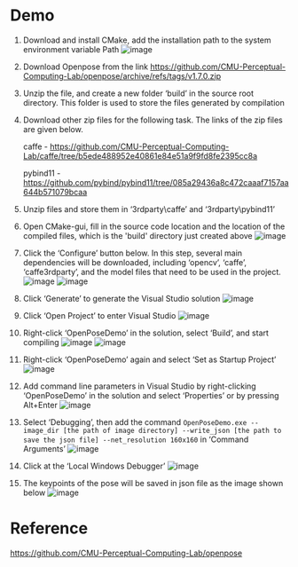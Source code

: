 # Demo
1. Download and install CMake, add the installation path to the system environment variable Path
![image](https://github.com/junetan29/Yoga-Pose-Estimation-with-OpenPose/assets/95990839/4fb7c780-e52f-4726-aa2f-5c35e5d35492)
2. Download Openpose from the link https://github.com/CMU-Perceptual-Computing-Lab/openpose/archive/refs/tags/v1.7.0.zip
3. Unzip the file, and create a new folder ‘build’ in the source root directory. This folder is used to store the files generated by compilation
4. Download other zip files for the following task. The links of the zip files are given below.

   caffe - https://github.com/CMU-Perceptual-Computing-Lab/caffe/tree/b5ede488952e40861e84e51a9f9fd8fe2395cc8a
   
   pybind11 - https://github.com/pybind/pybind11/tree/085a29436a8c472caaaf7157aa644b571079bcaa
5. Unzip files and store them in ‘3rdparty\caffe’ and ‘3rdparty\pybind11’
6. Open CMake-gui, fill in the source code location and the location of the compiled files, which is the 'build' directory just created above
![image](https://github.com/junetan29/Yoga-Pose-Estimation-with-OpenPose/assets/95990839/5f838fc0-85b9-415f-8caa-f98b2721fc06)
7. Click the ‘Configure’ button below. In this step, several main dependencies will be downloaded, including ‘opencv’, ‘caffe’, ‘caffe3rdparty’, and the model files that need to be used in the project.
![image](https://github.com/junetan29/Yoga-Pose-Estimation-with-OpenPose/assets/95990839/030aa1d0-c9e5-44e1-949e-94ad24d1db6b)
![image](https://github.com/junetan29/Yoga-Pose-Estimation-with-OpenPose/assets/95990839/513bc617-d4cd-4549-854b-6c657050e9b3)
8. Click ‘Generate’ to generate the Visual Studio solution
![image](https://github.com/junetan29/Yoga-Pose-Estimation-with-OpenPose/assets/95990839/9aa086bd-5c54-4db6-b362-10507df22f2f)
9. Click ‘Open Project’ to enter Visual Studio
![image](https://github.com/junetan29/Yoga-Pose-Estimation-with-OpenPose/assets/95990839/5f86e985-dc04-486c-b441-e347baaf0799)
10. Right-click ‘OpenPoseDemo’ in the solution, select ‘Build’, and start compiling
![image](https://github.com/junetan29/Yoga-Pose-Estimation-with-OpenPose/assets/95990839/c5742ab1-3b68-470d-8361-a2be59118f72)
![image](https://github.com/junetan29/Yoga-Pose-Estimation-with-OpenPose/assets/95990839/19ba9876-0eac-40a0-bb3d-b4e1342c8746)
11. Right-click ‘OpenPoseDemo’ again and select ‘Set as Startup Project’
![image](https://github.com/junetan29/Yoga-Pose-Estimation-with-OpenPose/assets/95990839/f4b26f6f-68e9-4bde-b2db-de0b3d2c0a3d)
12. Add command line parameters in Visual Studio by right-clicking ‘OpenPoseDemo’ in the solution and select ‘Properties’ or by pressing Alt+Enter
![image](https://github.com/junetan29/Yoga-Pose-Estimation-with-OpenPose/assets/95990839/3efb7f67-7d0d-4316-b960-8eb48f3adea8)
13. Select ‘Debugging’, then add the command ```OpenPoseDemo.exe --image_dir [the path of image directory] --write_json [the path to save the json file] --net_resolution 160x160``` in ‘Command Arguments’
![image](https://github.com/junetan29/Yoga-Pose-Estimation-with-OpenPose/assets/95990839/df584a94-95a2-4203-9cdf-2510fe7939ea)
14. Click at the ‘Local Windows Debugger’
![image](https://github.com/junetan29/Yoga-Pose-Estimation-with-OpenPose/assets/95990839/b14458e0-0dfd-40ef-b43e-55663cf2ac7d)
15. The keypoints of the pose will be saved in json file as the image shown below 
![image](https://github.com/junetan29/Yoga-Pose-Estimation-with-OpenPose/assets/95990839/030cfcc2-8919-427d-808b-89aa032f2151)
 
# Reference
https://github.com/CMU-Perceptual-Computing-Lab/openpose
